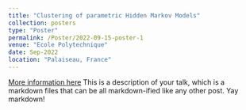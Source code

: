 ```yaml
---
title: "Clustering of parametric Hidden Markov Models"
collection: posters
type: "Poster"
permalink: /Poster/2022-09-15-poster-1
venue: "Ecole Polytechnique"
date: Sep-2022
location: "Palaiseau, France"
---
```

[More information here](https://digicosme.cnrs.fr/en/junior-conference-on-datascience-and-engeneering-2022-jdse/)
This is a description of your talk, which is a markdown files that can be all markdown-ified like any other post. Yay markdown!
